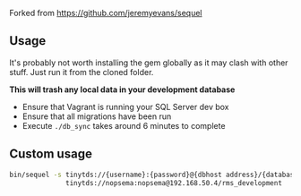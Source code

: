 Forked from https://github.com/jeremyevans/sequel

## Usage

It's probably not worth installing the gem globally as it may clash with other stuff.  Just run it from the cloned folder.

**This will trash any local data in your development database**

- Ensure that Vagrant is running your SQL Server dev box
- Ensure that all migrations have been run
- Execute `./db_sync` takes around 6 minutes to complete

## Custom usage

```bash
bin/sequel -s tinytds://{username}:{password}@{dbhost address}/{database name} \
              tinytds://nopsema:nopsema@192.168.50.4/rms_development
```